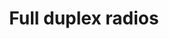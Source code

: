 ---
layout: publication
title: Full duplex radios
short_title: Full duplex radios
authors: D Bharadia, E McMilin, S Katti,
conference: Proceedings of the ACM SIGCOMM 2013 conference on SIGCOMM
confurl: https://doi.org/10.1145/2486001
paper: /files/papers/FullDuplexRadios.pdf
extra: <a href="https://scholar.google.com/scholar?oi=bibs\&amp;hl=en\&amp;cites=12399399471434081038">2112
  cites</a>
tags: Uncategorized
---